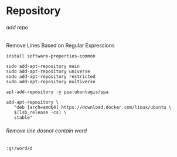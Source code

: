 
# Repository

###### add repo
Remove Lines Based on Regular Expressions 
 
```
install software-properties-common
```
```
sudo add-apt-repository main
sudo add-apt-repository universe
sudo add-apt-repository restricted
sudo add-apt-repository multiverse 
```

```
apt-add-repository -y ppa:ubuntugis/ppa
```

```
add-apt-repository \
   "deb [arch=amd64] https://download.docker.com/linux/ubuntu \
   $(lsb_release -cs) \
   stable"
```

###### Remove line dosnot contain word
```
:g!/word/d
```

